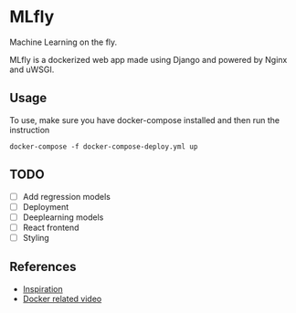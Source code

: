 # MLfly

Machine  Learning on the fly. 

MLfly is a dockerized web app made using Django and powered by Nginx and uWSGI. 

## Usage

To use, make sure you have docker-compose installed and then run the instruction

`docker-compose -f docker-compose-deploy.yml up
`

## TODO

- [ ] Add regression models
- [ ] Deployment
- [ ] Deeplearning models
- [ ] React frontend
- [ ] Styling

## References

- [Inspiration](https://towardsdatascience.com/the-coolest-data-science-project-for-2021-778361b5d80)
- [Docker related video](https://www.youtube.com/watch?v=nh1ynJGJuT8&ab_channel=LondonAppDeveloper)

